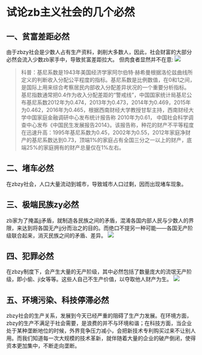 # 试论zb主义社会的几个必然
## 一、贫富差距必然
由于zbzy社会是少数人占有生产资料，剥削大多数人，因此，社会财富的大部分必然会流入少数zb家手中，导致贫富差距拉大。
但肉食者显然并不在意:
![](http://tieba.baidu.com/photo/p?kw=%E8%BE%A9%E8%AF%81%E6%B3%95%E7%9A%84%E8%A6%81%E7%B4%A0&flux=1&tid=5205157036&pic_id=39e3fd0b19d8bc3ee99a496d888ba61ea9d3456e&pn=1&fp=2&see_lz=1&red_tag=q2952509705)
>  科普：基尼系数是1943年美国经济学家阿尔伯特·赫希曼根据洛伦兹曲线所定义的判断收入分配公平程度的指标。基尼系数是比例数值，在0和1之间，是国际上用来综合考察居民内部收入分配差异状况的一个重要分析指标。
 基尼指数通常把0.4作为收入分配差距的“警戒线”，中国国家统计局基尼公布基尼系数2012年为0.474，2013年为0.473，2014年为0.469，2015年为0.462，2016年为0.465，根据西南财经大学教授甘犁主持，西南财经大学中国家庭金融调研中心发布统计报告称 2010年为0.61，
中国社会科学调查中心发布《中国民生发展报告2014》。该报告称，种花的财产不平等程度在迅速升高：1995年基尼系数为0.45，2002年为0.55，2012年家庭净财产的基尼系数达到0.73，顶端1%的家庭占有全国三分之一以上的财产，底端25%的家庭拥有的财产总量仅在1%左右。
## 二、堵车必然
在zbzy社会，人口大量流动到城市，导致城市人口过剩，因而出现堵车现象。
## 三、极端民族zy必然
zb家为了掩盖jj矛盾，就制造各民族之间的矛盾，混淆各国内部人民与少数人的界限，来达到将各国无产jj分而治之的目的。而绝口不提另一种可能——各国无产阶级联合起来，消灭民族之间的矛盾、差异。
![](http://tieba.baidu.com/photo/p?kw=%E8%BE%A9%E8%AF%81%E6%B3%95%E7%9A%84%E8%A6%81%E7%B4%A0&flux=1&tid=5205157036&pic_id=3840324b20a44623e96a10c59222720e0df3d75d&pn=1&fp=2&see_lz=1&red_tag=x3071712138)
## 四、犯罪必然
在zbzy制度下，会产生大量的无产阶级，其中必然包括了数量庞大的流氓无产阶级，即小偷、ji女等等。这些人自己不生产价值，以夺取他人财产为生。
![](http://tieba.baidu.com/photo/p?kw=%E8%BE%A9%E8%AF%81%E6%B3%95%E7%9A%84%E8%A6%81%E7%B4%A0&flux=1&tid=5205157036&pic_id=4eb7d06fddc451dae96cac4cbcfd5266d1163266&pn=1&fp=2&see_lz=1&red_tag=o3115082868)
## 五、环境污染、科技停滞必然
zbzy社会的生产关系，发展到今天已经严重的阻碍了生产力发展。在环境方面，zbzy的生产不满足于社会需要，是浪费的并不与环境和谐；在科技方面，当企业处于某种垄断地位的时候，外界竞争压力减小，会把新技术专利购买过来不让别人用。而我们知道每一次大规模的技术革新，就伴随着大量的企业的破产倒闭，使得资本更加集中，不断走向垄断。
